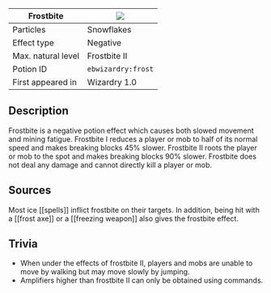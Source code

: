 | Frostbite | ![](https://github.com/Electroblob77/Wizardry/blob/1.12.2/src/main/resources/assets/ebwizardry/textures/gui/frost_icon.png) |
| --- | --- |
| Particles | Snowflakes |
| Effect type | Negative |
| Max. natural level | Frostbite II |
| Potion ID | `ebwizardry:frost` |
| First appeared in | Wizardry 1.0 |

## Description
Frostbite is a negative potion effect which causes both slowed movement and mining fatigue. Frostbite I reduces a player or mob to half of its normal speed and makes breaking blocks 45% slower. Frostbite II roots the player or mob to the spot and makes breaking blocks 90% slower. Frostbite does not deal any damage and cannot directly kill a player or mob.

## Sources
Most ice [[spells]] inflict frostbite on their targets. In addition, being hit with a [[frost axe]] or a [[freezing weapon]] also gives the frostbite effect.

## Trivia
- When under the effects of frostbite II, players and mobs are unable to move by walking but may move slowly by jumping.
- Amplifiers higher than frostbite II can only be obtained using commands.